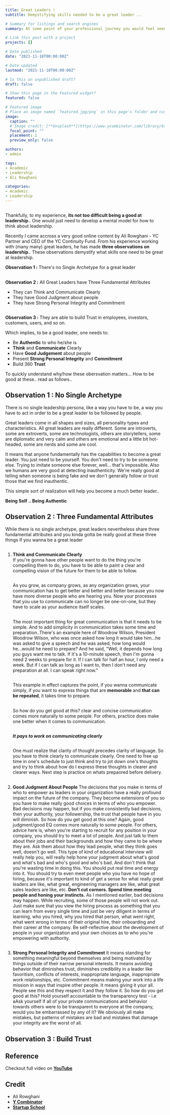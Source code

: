 ```yaml
---
title: Great Leaders ! 
subtitle: Demystifying skills needed to be a great leader ..

# Summary for listings and search engines
summary: At some point of your professional journey you would feel need to get really good at leading, motivating and retaining great people. One might have many questions & ambiguities in your mind .. like .. How to be a good leader ; Should I imitate some great leader ; What qualities or skills I need to have to be a good leader; etc. This is a crips and to the point post that helps demystify skills one needs to be a great leader.

# Link this post with a project
projects: []

# Date published
date: "2021-11-18T00:00:00Z"

# Date updated
lastmod: "2021-11-18T00:00:00Z"

# Is this an unpublished draft?
draft: false

# Show this page in the Featured widget?
featured: false

# Featured image
# Place an image named `featured.jpg/png` in this page's folder and customize its options here.
image:
  caption: ""  
  #'Image credit: [**Unsplash**](https://www.ycombinator.com/library/6s-how-to-lead)'
  focal_point: ""
  placement: 1
  preview_only: false

authors:
- admin

tags:
- Academic
- Leadership
- Ali Rowghani

categories:
- Academic
- Leadership
---
```

##

  Thankfully, to my experience, **its not too difficult being a good at leadership**.. One would just need to develop a mental model for how to think about leadership. 

  Recently I came accross a very good online content by Ali Rowghani - YC Partner and CEO of the YC Continuity Fund. From his experience working with (many many) great leaders, he has made **three observations on leadership**.. These observations demystify what skills one need to be great at leadership.

**Observation 1 :** There's no Single Archetype for a great leader
##
**Observation 2 :** All Great Leaders have Three Fundamental Attributes
  - They can Think and Communicate Clearly
  - They have Good Judgment about people
  - They have Strong Personal Integrity and Commitment
##
**Observation 3 :** They are able to build Trust in employees, investors, customers, users, and so on.

Which implies, to be a good leader, one needs to:
- Be **Authentic** to who he/she is
- **Think** and **Communicate** Clearly
- Have **Good Judgement** about people
- Present **Strong Personal Integrity** and **Commitment**
- Build 360 **Trust**

To quickly understand why/how these obersvation matters... How to be good at these.. read as follows..

## Observation 1 : No Single Archetype

There is no single leadership persona, like a way you have to be, a way you have to act in order to be a great leader to be followed by people. 

Great leaders come in all shapes and sizes, all personality types and characteristics. All great leaders are really different. Some are introverts, some are extroverts, some are technologists, others are storytellers, some are diplomatic and very calm and others are emotional and a little bit hot-headed, some are nerds and some are cool.

It means that anyone fundamentally has the capabilities to become a great leader. You just need to be yourself. You don't need to try to be someone else. Trying to imitate someone else forever, well... that's impossible. Also we humans are very good at detecting inauthenticity. We're really good at telling when someone is being fake and we don't generally follow or trust those that we find inauthentic.

This simple sort of realization will help you become a much better leader..

**Being Self .. Being Authentic**

## Observation 2 : Three Fundamental Attributes

While there is no single archetype, great leaders nevertheless share three fundamental attributes and you kinda gotta be really good at these three things if you wanna be a great leader
##
1. **Think and Communicate Clearly**   
    If you're gonna have other people want to do the thing you're compelling them to do, you have to be able to paint a clear and compelling vision of the future for them to be able to follow.
    ##    
    As you grow, as company grows, as any organization grows, your communication has to get better and better and better because you now have more diverse people who are hearing you. Now your processes that you use to communicate can no longer be one-on-one, but they have to scale as your audience itself scales.
    ##
    The most important thing for great communication is that it needs to be simple. And to add simplicity in communication takes some time and preparation..There's an example here of Woodrow Wilson, President Woodrow Wilson, who was once asked how long it would take him...he was asked to give a speech and he was asked, how long would he...would he need to prepare? And he said, "Well, it depends how long you guys want me to talk. If it's a 10-minute speech, then I'm gonna need 2 weeks to prepare for it. If I can talk for half an hour, I only need a week. But if I can talk as long as I want to, then I don't need any preparation at all. I can speak right now."
    ##
    This example in effect captures the point, if you wanna communicate simply, if you want to express things that are **memorable** and **that can be repeated**, it takes time to prepare.
    ##
    So how do you get good at this? clear and concise communication comes more naturally to some people. For others, practice does make one better when it comes to communication. 
    ##
    ***It pays to work on communicating clearly***
    ##
    One must realize that clarity of thought precedes clarity of language. So you have to think clearly to communicate clearly. One need to free up time in one's schedule to just think and try to jot down one's thoughts and try to think about how do I express these thoughts in clearer and clearer ways. Next step is practice on whats prepaored before delivery.
##    
2. **Good Judgment About People**
     The decisions that you make in terms of who to empower as leaders in your organization have a really profound impact on the future of the company. They become extensions of you so you have to make really good choices in terms of who you empower. Bad decisions may happen, but if you make consistently bad decisions, then your authority, your followership, the trust that people have in you will diminish.
      So how do you get good at this one? Again, good judgment/good EQ comes more naturally to some people. For others, advice here is, when you're starting to recruit for any position in your company, you should try to meet a lot of people. And just talk to them about their jobs and their backgrounds and how they came to be where they are. Ask them about how they lead people, what they think goes well, doesn't go well. This type of kind of educational interview will really help you, will really help hone your judgment about what's good and what's bad and who's good and who's bad. And don't think that you're wasting time in doing this. You should put real time and energy into it. You should try to even meet people who you have no hope of hiring, because it's important to kind of get a sense for what really great leaders are like, what great, engineering managers are like, what great sales leaders are like, etc. **Don't cut corners. Spend time meeting people and honing your instincts.**
       As I mentioned earlier, bad decisions may happen. While recruiting, some of those people will not work out. Just make sure that you view the hiring process as something that you can learn from every single time and just be very diligent in terms of learning, who you hired, why you hired that person, what went right, what went wrong in terms of their original hire, their onboarding and their career at the company. Be self-reflective about the development of people in your organization and your own choices as to who you're empowering with authority.
##       
3. **Strong Personal Integrity and Commitment**
    It means standing for something meaningful beyond themselves and being motivated by things outside of their narrow personal interests. It means avoiding behavior that diminishes trust, diminishes credibility in a leader like favoritism, conflicts of interests, inappropriate language, inappropriate work relationships, etc.
     Commitment means making your work into a life mission in ways that inspire other people. It means giving it your all. People see this and they respect it and they follow it. 
     So how do you get good at this? Hold yourself accountable to the transparency test - i.e aAsk yourself if all of your private communications and behavior towards others were to be transparent to everyone at the company, would you be embarrassed by any of it? We obviously all make mistakes, but patterns of mistakes are bad and mistakes that damage your integrity are the worst of all.

## Observation 3 : Build Trust


## Reference

Checkout full video on [**YouTube**](https://youtu.be/7HDO1p3VdYg)


## Credit
- Ali Rowghani
- [**Y Combinator**](https://www.ycombinator.com/)
- [**Startup School**](https://www.startupschool.org/)
